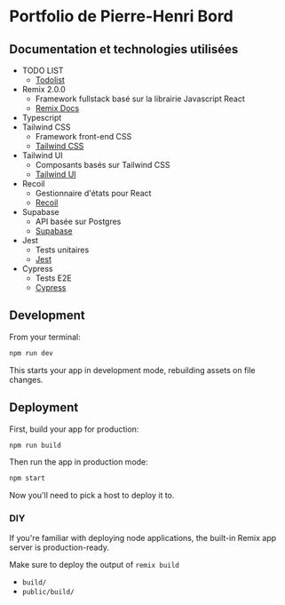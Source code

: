 # Portfolio de Pierre-Henri Bord

## Documentation et technologies utilisées

- TODO LIST
  - [Todolist](./TODOLIST.md)
- Remix 2.0.0
  - Framework fullstack basé sur la librairie Javascript React
  - [Remix Docs](https://remix.run/docs)
- Typescript
- Tailwind CSS
  - Framework front-end CSS
  - [Tailwind CSS](https://tailwindcss.com/)
- Tailwind UI
  - Composants basés sur Tailwind CSS
  - [Tailwind UI](https://tailwindui.com/)
- Recoil
  - Gestionnaire d'états pour React
  - [Recoil](https://recoiljs.org/fr)
- Supabase
  - API basée sur Postgres
  - [Supabase](https://supabase.com/)
- Jest
  - Tests unitaires
  - [Jest](https://jestjs.io/)
- Cypress
  - Tests E2E
  - [Cypress](https://www.cypress.io/)

## Development

From your terminal:

```sh
npm run dev
```

This starts your app in development mode, rebuilding assets on file changes.

## Deployment

First, build your app for production:

```sh
npm run build
```

Then run the app in production mode:

```sh
npm start
```

Now you'll need to pick a host to deploy it to.

### DIY

If you're familiar with deploying node applications, the built-in Remix app server is production-ready.

Make sure to deploy the output of `remix build`

- `build/`
- `public/build/`
